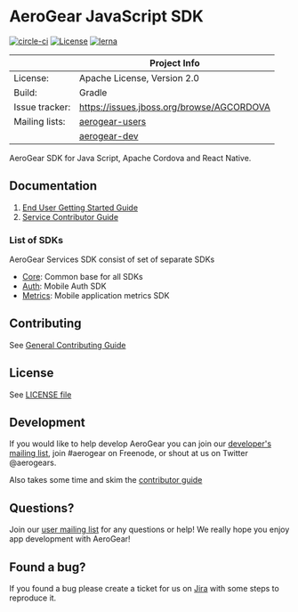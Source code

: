 # AeroGear JavaScript SDK

[![circle-ci](https://img.shields.io/circleci/project/github/aerogear/aerogear-js-sdk/master.svg)](https://circleci.com/gh/aerogear/aerogear-js-sdk)
[![License](https://img.shields.io/badge/-Apache%202.0-blue.svg)](https://opensource.org/s/Apache-2.0)
[![lerna](https://img.shields.io/badge/maintained%20with-lerna-cc00ff.svg)](https://lernajs.io/)

|                 | Project Info                                                     |
| --------------- | ---------------------------------------------------------------- |
| License:        | Apache License, Version 2.0                                      |
| Build:          | Gradle                                                           |
| Issue tracker:  | https://issues.jboss.org/browse/AGCORDOVA                        |
| Mailing lists:  | [aerogear-users](http://aerogear-users.1116366.n5.nabble.com/)   |
|                 | [aerogear-dev](https://groups.google.com/forum/#!forum/aerogear) |

AeroGear SDK for Java Script, Apache Cordova and React Native.

## Documentation

1. [End User Getting Started Guide](./docs/getting-started.adoc)
1. [Service Contributor Guide](./docs/contributing-guide.adoc)

### List of SDKs

AeroGear Services SDK consist of set of separate SDKs

- [Core](./docs/core/README.adoc): Common base for all SDKs
- [Auth](./docs/auth/README.adoc): Mobile Auth SDK
- [Metrics](./docs/metrics/README.adoc): Mobile application metrics SDK

## Contributing

See [General Contributing Guide](./CONTRIBUTING.md)

## License

 See [LICENSE file](./LICENSE)


## Development

If you would like to help develop AeroGear you can join our [developer's mailing list](https://groups.google.com/forum/#!forum/aerogear), join #aerogear on Freenode, or shout at us on Twitter @aerogears.

Also takes some time and skim the [contributor guide](CONTRIBUTING.md)

## Questions?

Join our [user mailing list](https://groups.google.com/forum/#!forum/aerogear) for any questions or help! We really hope you enjoy app development with AeroGear!

## Found a bug?

If you found a bug please create a ticket for us on [Jira](https://issues.jboss.org/browse/AGJS) with some steps to reproduce it.
